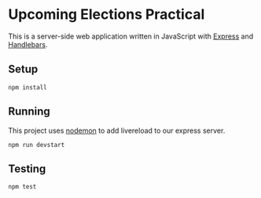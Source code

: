 # Upcoming Elections Practical

This is a server-side web application written in JavaScript with
[Express][express] and [Handlebars][handlebars].

## Setup

    npm install

## Running
This project uses [nodemon](https://nodemon.io/) to add livereload to our express server.

    npm run devstart

## Testing

    npm test

[express]: https://expressjs.com/
[handlebars]: http://handlebarsjs.com/
